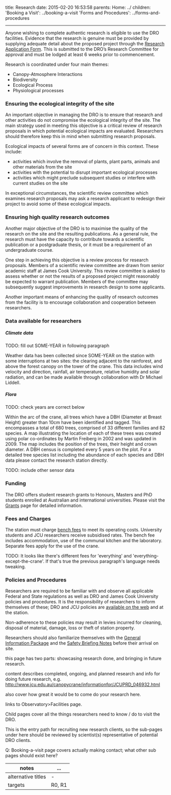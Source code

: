 title: Research
date: 2015-02-20 16:53:58
parents:
  Home: ../
children:
  'Booking a Visit': ../booking-a-visit
  'Forms and Procedures': ../forms-and-procedures

---

Anyone wishing to complete authentic research is eligible to
use the DRO facilities. Evidence that the research is genuine
must be provided by supplying adequate detail about the proposed
project through the
[Research Application Form](../forms-and-procedures/#research-application).
This is submitted to the DRO’s Research Committee for approval
and must be lodged at least 6 weeks prior to commencement.

Research is coordinated under four main themes:

* Canopy-Atmosphere Interactions
* Biodiversity
* Ecological Process
* Physiological processes

### Ensuring the ecological integrity of the site

An important objective in managing the DRO is to ensure that
research and other activities do not compromise the ecological
integrity of the site. The main strategy used in meeting this
objective is a critical review of research proposals in which
potential ecological impacts are evaluated. Researchers should
therefore keep this in mind when submitting research proposals.

Ecological impacts of several forms are of concern in this
context. These include:

* activities which involve the removal of plants, plant parts, animals and other materials from the site
* activities with the potential to disrupt important ecological processes
* activities which might preclude subsequent studies or interfere with current studies on the site

In exceptional circumstances, the scientific review committee
which examines research proposals may ask a research applicant
to redesign their project to avoid some of these ecological
impacts.

### Ensuring high quality research outcomes

Another major objective of the DRO is to maximise the quality
of the research on the site and the resulting publications.
As a general rule, the research must have the capacity to
contribute towards a scientific publication or a postgraduate
thesis, or it must be a requirement of an undergraduate course.

One step in achieving this objective is a review process for
research proposals. Members of a scientific review committee
are drawn from senior academic staff at James Cook University.
This review committee is asked to assess whether or not the
results of a proposed project might reasonably be expected
to warrant publication. Members of the committee may
subsequently suggest improvements in research design to
some applicants.

Another important means of enhancing the quality of research
outcomes from the facility is to encourage collaboration and
cooperation between researchers.

### Data available for researchers

##### Climate data

TODO: fill out SOME-YEAR in following paragraph

Weather data has been collected since SOME-YEAR on the station
with some interruptions at two sites: the clearing adjacent
to the rainforest, and above the forest canopy on the tower
of the crane. This data includes wind velocity and direction,
rainfall, air temperature, relative humidity and solar
radiation, and can be made available through collaboration
with Dr Michael Liddell.

##### Flora

TODO: check years are correct below

Within the arc of the crane, all trees which have a DBH
(Diameter at Breast Height) greater than 10cm have been
identified and tagged. This encompasses a total of 680 trees,
comprised of 33 different families and 82 species. A map
illustrating the location of each of these trees was created
using polar co-ordinates by Martin Freiberg in 2002 and was
updated in 2009. The map includes the position of the trees,
their height and crown diameter. A DBH census is completed
every 5 years on the plot. For a detailed tree species list
including the abundance of each species and DBH data please
contact the research station directly.

TODO: include other sensor data

### Funding

The DRO offers student research grants to Honours, Masters
and PhD students enrolled at Australian and international
universities. Please visit the [Grants](../grants)
page for detailed information.

### Fees and Charges

The station must charge
[bench fees](../forms-and-procdures/#fee-schedule) to meet
its operating costs. University students and JCU researchers
receive subsidised rates. The bench fee includes accommodation,
use of the communal kitchen and the laboratory.  Separate fees
apply for the use of the crane.

TODO: It looks like there's different fees for 'everything' and
'everything-except-the-crane'.  If that's true the previous
paragraph's language needs tweaking.

### Policies and Procedures

Researchers are required to be familiar with and observe all
applicable Federal and State regulations as well as DRO and
James Cook University policies and procedures. It is the
responsibility of researchers to inform themselves of these;
DRO and JCU policies are
[available on the web](../forms-and-procedures) and at the
station.

Non-adherence to these policies may result in levies
incurred for cleaning, disposal of material, damage, loss or
theft of station property.

Researchers should also familiarize themselves with the
[General Information Package](../forms-and-procedures/#general-info)
and the
[Safety Briefing Notes](../forms-and-procedures/#safety-briefing-notes)
before their arrival on site.


<!-- more -->


this page has two parts: showcasing research done, and bringing in future research.

content describes completed, ongoing, and planned research and info for doing future research, e.g. http://www.jcu.edu.au/canopycrane/informationfor/JCUPRD_046932.html

also cover how great it would be to come do your research here.

links to Observatory>Facilities page.

Child pages cover all the things researchers need to know / do to visit the DRO.

This is the entry path for recruiting new research clients, so the sub-pages under here should be reviewed by scientist(s) representative of potential DRO clients.

Q: Booking-a-visit page covers actually making contact; what other sub pages should exist here?

notes | ...
------|-----
alternative titles | -
targets | R0, R1
